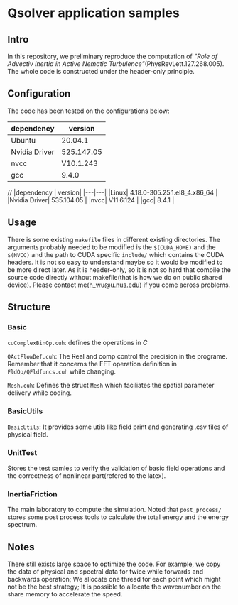 # Qsolver application samples

## Intro
In this repository, we preliminary reproduce the computation of *"Role of Advectiv Inertia in Active Nematic Turbulence"*(PhysRevLett.127.268.005). The whole code is constructed under the header-only principle.

## Configuration
The code has been tested on the configurations below:

|dependency | version|
|---|---|
|Ubuntu| 20.04.1 |
|Nvidia Driver| 525.147.05 |
|nvcc| V10.1.243 |
|gcc| 9.4.0 |

//
|dependency | version|
|---|---|
|Linux| 4.18.0-305.25.1.el8_4.x86_64 |
|Nvidia Driver| 535.104.05 |
|nvcc| V11.6.124 |
|gcc| 8.4.1 |


## Usage
There is some existing `makefile` files in different existing directories. The arguments probably needed to be modified is the `$(CUDA_HOME)` and the `$(NVCC)` and the path to CUDA specific `include/` which contains the CUDA headers. It is not so easy to understand maybe so it would be modified to be more direct later. As it is header-only, so it is not so hard that compile the source code directly without makefile(that is how we do on public shared device). Please contact me(h_wu@u.nus.edu) if you come across problems.

## Structure
### Basic
`cuComplexBinOp.cuh`: defines the operations in $C$

`QActFlowDef.cuh`: The Real and comp control the precision in the programe. Remember that it concerns the FFT operation definition in `FldOp/QFldfuncs.cuh` while changing.

`Mesh.cuh`: Defines the struct `Mesh` which faciliates the spatial parameter delivery while coding.

### BasicUtils
`BasicUtils`: It provides some utils like field print and generating .csv files of physical field.

### UnitTest
Stores the test samles to verify the validation of basic field operations and the correctness of nonlinear part(refered to the latex).

### InertiaFriction
The main laboratory to compute the simulation. Noted that `post_process/` stores some post process tools to calculate the total energy and the energy spectrum.

## Notes
There still exists large space to optimize the code. For example, we copy the data of physical and spectral data for twice while forwards and backwards operation; We allocate one thread for each point which might not be the best strategy; It is possible to allocate the wavenumber on the share memory to accelerate the speed.


